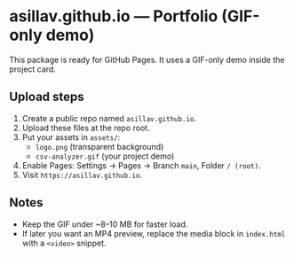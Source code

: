 # asillav.github.io — Portfolio (GIF-only demo)

This package is ready for GitHub Pages. It uses a GIF-only demo inside the project card.

## Upload steps
1. Create a public repo named `asillav.github.io`.
2. Upload these files at the repo root.
3. Put your assets in `assets/`:
   - `logo.png` (transparent background)
   - `csv-analyzer.gif` (your project demo)
4. Enable Pages: Settings → Pages → Branch `main`, Folder `/ (root)`.
5. Visit `https://asillav.github.io`.

## Notes
- Keep the GIF under ~8–10 MB for faster load.
- If later you want an MP4 preview, replace the media block in `index.html` with a `<video>` snippet.
